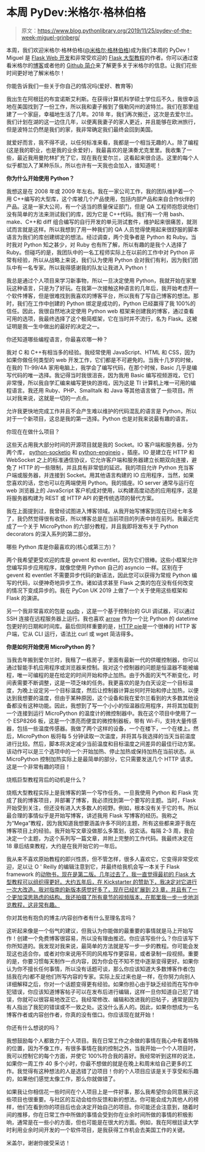# 本周 PyDev:米格尔·格林伯格

> 原文：<https://www.blog.pythonlibrary.org/2019/11/25/pydev-of-the-week-miguel-grinberg/>

本周，我们欢迎米格尔·格林伯格([@米格尔·格林伯格](https://twitter.com/miguelgrinberg))成为我们本周的 PyDev！Miguel 是 [Flask Web 开发](http://shop.oreilly.com/product/0636920089056.do)和非常受欢迎的 [Flask 大型教程](https://blog.miguelgrinberg.com/post/the-flask-mega-tutorial-part-i-hello-world)的作者。你可以通过查看米格尔的[博客](https://blog.miguelgrinberg.com)或者他的 [Github 简介](https://github.com/miguelgrinberg)来了解更多关于米格尔的信息。让我们花些时间更好地了解米格尔！

你能告诉我们一些关于你自己的情况吗(爱好、教育等)

我出生在阿根廷的布宜诺斯艾利斯。在获得计算机科学硕士学位后不久，我很幸运地在美国找到了一份工作，所以我和妻子搬到了俄勒冈州的波特兰。我们在那里组建了一个家庭，幸福地生活了几年。2018 年，我们再次搬迁，这次是去爱尔兰。我们计划在湖的这一边住几年，以便离我妻子的家人更近，并且能够在欧洲旅行，但是波特兰仍然是我们的家，我非常确定我们最终会回到美国。

就爱好而言，我不得不说，以任何标准来看，我都是一个相当无趣的人。除了编程(这是我的职业，也是我的业余爱好)，我最喜欢的是演奏尤克里里。我收集了一些，最近我用曼陀林扩充了它，现在我在爱尔兰，这看起来很合适。这里的每个人似乎都加入了某种乐队，所以也许有一天我也会加入，谁知道呢！

**你为什么开始使用 Python？**

我想这是在 2008 年或 2009 年左右。我在一家公司工作，我的团队维护着一个用 C++编写的大型库，这个库被几个产品使用，包括内部产品和来自合作伙伴的产品。这是一家大公司，有一个适当的质量保证部门，但是 QA 工程师抱怨说他们没有简单的方法来测试我们的库，因为它是 C++代码。我们有一个用 bash、make、C++和 diff 组合编写的自行开发的单元测试套件，维护起来很痛苦，就测试而言就是这样。所以我想到了用一种我们的 QA 人员觉得使用起来很舒服的脚本语言为我们的库创建绑定的想法。经过调查，两个竞争者是 Python 和 Ruby。当时我对 Python 知之甚少，对 Ruby 也有所了解，所以有趣的是我个人选择了 Ruby。但碰巧的是，我团队中的一名工程师实际上在以前的工作中对 Python 非常有经验，所以从战略上来说，我们认为使用 Python 会对我们有利，因为我们团队中有一名专家。所以我得感谢我的队友让我进入 Python！

我总是通过个人项目来学习新事物，所以一旦决定使用 Python，我就开始在家里玩这种语言，只是为了好玩。在我第一次接触这种语言的几年后，我开始考虑开一个软件博客，但是很难找到我喜欢的博客平台，所以我有了写自己博客的想法。那时，我们在工作中创建的 Python 绑定是成功的，Python 已经赢得了我 100%的信任。因此，我很自然地决定使用 Python web 框架来创建我的博客，通过查看可用的选项，我最终选择了这个极简框架，它在当时并不流行，名为 Flask。这被证明是我一生中做出的最好的决定之一。

你还知道哪些编程语言，你最喜欢哪一种？

我对 C 和 C++有相当多的经验。我经常使用 JavaScript、HTML 和 CSS，因为如果你做任何类型的 web 开发工作，它们都是不可避免的。当我十几岁的时候，在我的 TI-99/4A 家用电脑上，我学会了编写代码，在那个时候，Basic 几乎是编写代码的唯一选择。我记得当时我很沮丧，因为我用 Basic 编写视频游戏，它们非常慢，所以我自学汇编来编写更快的游戏，因为这是 TI 计算机上唯一可用的编程语言。我还用 Ruby、PHP、Smalltalk 和 Java 等其他语言做了一些项目。所以对我来说，这就是一切的一点点。

允许我更快地完成工作并且不会产生难以维护的代码混乱的语言是 Python，所以对于一个新项目，这总是我的第一选择。Python 也是对我来说最有趣的语言。

你现在在做什么项目？

这些天占用我大部分时间的开源项目就是我的 Socket。IO 客户端和服务器，分为两个库， [python-socketio](https://github.com/miguelgrinberg/python-socketio) 和 [python-engineio](https://github.com/miguelgrinberg/python-engineio) 。插座。IO 是建立在 HTTP 和 WebSocket 之上的标准通信协议，它允许客户端和服务器建立长期双向连接，避免了 HTTP 的一些限制，并且具有非常低的延迟。我的项目允许 Python 充当客户端或服务器，并连接到 Socket。用其他语言构建的 IO 应用程序，当然，如果您喜欢的话，您也可以在两端使用 Python。我的插座。IO server 通常与运行在 web 浏览器上的 JavaScript 客户机成对使用，以构建高度动态的应用程序，这是将服务器构建为 REST 或 HTTP API 的更传统选项的替代方案。

我在上面提到过，我曾经试图进入博客领域。从我开始写博客到现在已经七年多了，我仍然觉得很有收获，所以博客总是在当前项目的列表中排在前列。我最近完成了一个关于 MicroPython 的六部分教程，并且我即将发布关于 Python decorators 的深入系列的第二部分。

哪些 Python 库是你最喜欢的(核心或第三方)？

两个我希望更受欢迎的库是 gevent 和 eventlet，因为它们很棒。这些小框架允许您编写异步应用程序，就像您使用 Python 自己的 asyncio 一样。区别在于 gevent 和 eventlet 不需要异步代码的新语法，因此您可以获得为常规 Python 编写的代码，以便神奇地异步工作。诸如请求甚至 Flask 之类的包在没有任何改变的情况下变成异步的。我在 PyCon UK 2019 上做了一个关于使用这些框架和 Flask 的演讲。

另一个我非常喜欢的包是 [pudb](https://pypi.org/project/pudb/) ，这是一个基于控制台的 GUI 调试器，可以通过 SSH 连接在远程服务器上运行。我也喜欢 [arrow](https://pypi.org/project/arrow/) 作为一个比 Python 的 datetime 包更好的日期和时间库。最后但同样重要的是，[HTTP pie](https://pypi.org/project/httpie/)是一个很棒的 HTTP 客户端，它从 CLI 运行，语法比 curl 或 wget 简洁得多。

**你是如何开始使用 MicroPython 的？**

当我去年搬到爱尔兰时，我租了一栋房子，里面有最新一代的供暖控制器，你可以通过智能手机应用程序或浏览器来控制。我对这个控制器的问题是恒温器不能被编程，唯一可编程的是在给定的时间开始和停止加热。由于外面的天气不断变化，时间表需要不断调整，这是一项乏味的任务。我更喜欢的是为白天设定一个目标温度，为晚上设定另一个目标温度，然后让控制器计算出何时开始和停止加热，以便达到我想要的温度，但由于某种原因，这个设备和我在爱尔兰看到的大多数其他设备都没有这种功能。因此，我想到了写一个小小的恒温器应用程序，并将其加载到一个连接到运行 MicroPython 的温度计的微控制器中。我在这个项目中使用了一个 ESP8266 板，这是一个漂亮而便宜的微控制器板，带有 Wi-Fi，支持大量传感器，包括一些温度传感器。我做了两个这样的设备，一个在楼下，一个在楼上。然后，MicroPython 板将每 5 分钟读取一次温度，并将其与我选择的当天当前温度进行比较。然后，脚本将决定减少当前温度和目标温度之间差异的最佳行动方案。该动作可以是三个选项中的一个:开始加热、停止加热或保持加热在当前状态。从 MicroPython 控制加热实际上是最简单的部分，它只需要发送几个 HTTP 请求。这是一个非常有趣的项目！

烧瓶巨型教程背后的动机是什么？

烧瓶大型教程实际上是我博客的第一个写作任务。一旦我使用 Python 和 Flask 完成了我的博客项目，并部署了博客，我必须找到第一个要写的主题。当时，Flask 开始受到关注，但还没有进入大多数人的视野。例如，根本没有关于它的书。所以最合理的事情似乎是开始写博客，讲述我用 Flask 写博客的经历。我称之为“Mega”教程，因为我知道我想要涵盖许多不同的主题，所有这些都来源于我在博客项目上的经验。我开始写文章没做那么多策划，说实话。每隔 2-3 周，我会决定一个主题，为这个系列写一篇文章，并附上完整的工作代码。我最终决定在 18 章后结束教程，大约是在我开始它的一年后。

我从来不喜欢原始教程的即兴性质，但不管怎样，很多人喜欢它，它变得非常受欢迎，足以让 O ' Reilly 的编辑注意到它，并最终给我机会写一本关于 Flask framework 的[动物书，现在是第二版。几年过去了，我一直觉得最初的 Flask 大型教程可以组织得更好。大约五年后，在 Kickstarter 的赞助下，我决定对它进行一次大改造。我对指南的新版本感觉好多了，现在已经扩展到 23 章，并且有了一个更加深思熟虑的结构。我还拍摄了所有章节的视频版本，在那里我一步一步地浏览教程，这非常有趣。](http://shop.oreilly.com/product/0636920089056.do)

你对其他有抱负的博主/内容创作者有什么至理名言吗？

这听起来像是一个俗气的建议，但我认为你能做的最重要的事情就是马上开始写作！创建一个免费博客很容易，所以没有理由推迟。你应该写些什么？你应该写下你所知道的。我发现对我来说，最简单的方法就是写一步一步的教程。你可能会发现这也适合你，或者对你来说用不同的风格写作更容易，或者录制一段视频。重要的是，你要习惯每天制作一点内容，因为你会在不知不觉中逐渐变得更好。如果你认为你不擅长任何事情，所以没有话题可谈，那么你应该知道大多数博客作者(包括我在内)都不是他们所写内容的专家。实际上反过来也是一样，在你努力向别人详细解释之后，你对一个话题变得更有经验。如果你担心由于缺乏经验而在写作中犯错误，你应该知道博客帖子可以在发布后进行编辑，这样一旦你知道自己犯了错误，你就可以很容易地改正它。我经常修改、编辑和改进我的旧帖子，通常是因为有人指出了我犯的错误或不一致之处。这没什么丢人的。因此，如果你想成为一名博客作者或内容创作者，你真的没有借口。你应该现在就开始！

你还有什么想说的吗？

我想鼓励每个人都致力于个人项目。我在日常工作之余做的事情在我心中有着特殊的位置，因为不像工作，有很多事情在我的控制之外，当我开始一个个人项目时，我可以控制它的每个方面，并使它 100%符合我的喜好。我经常听到这样的说法，如果你一周工作 40 多个小时，你最不想做的就是在晚上和周末给自己更多的工作。我觉得有这种想法的人是选错了边项目！你的个人项目应该是关于享受和乐趣的，如果他们感觉太像工作，那么你就做错了。

如果我让你相信花一些时间在个人项目上是一件好事，那么我希望你会同意展示这些项目也很重要。与社区的互动会给你反馈和新的想法。你可能会成为其他人的榜样，他们在看到你的项目后也会决定开始自己的项目。你可能还会注意到，随着时间的推移，你在日常工作中所做的事情会受到你在业余时间所做的事情的积极影响，通常是在一些小的方面，但也可能是在很大的方面。例如，我在阿根廷读大学时利用业余时间开发的一个软件项目，是我获得工作机会去美国工作的关键。

米盖尔，谢谢你接受采访！